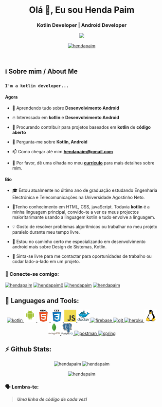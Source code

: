 <!--<p align="center">
	<img alt="Henda Paim" src="./header.png">
</p>-->

<h1 align="center">Olá 👋, Eu sou Henda Paim</h1>
<h3 align="center">Kotlin Developer | Android Developer</h3>

<p align="center">
	<img src="https://komarev.com/ghpvc/?username=hendapaim&style=for-the-badge" />
</p>

<p align="center"> <a href="https://github.com/ryo-ma/github-profile-trophy"><img src="https://github-profile-trophy.vercel.app/?username=hendapaim" alt="hendapaim" /></a> </p>

<p align="left"> <a href="https://twitter.com/" target="blank"><img src="https://img.shields.io/twitter/follow/?logo=twitter&style=for-the-badge" alt="" /></a> </p>

## ℹ️ Sobre mim / About Me

### `I'm a kotlin developer...`

#### Agora

- 🌱 Aprendendo tudo sobre **Desenvolvimento Android**

- 🔥 Interessado em **kotlin** e **Desenvolvimento Android**

- 📅 Procurando contribuir para projetos baseados em **kotlin** de **código aberto**

- 💬 Pergunta-me sobre **Kotlin, Android**

- 📫 Como chegar até mim **hendapaim@gmail.com**

- 📄 Por favor, dê uma olhada no meu <a href="#">**currículo**</a> para mais detalhes sobre mim.

#### Bio

- 🎓 Estou atualmente no último ano de graduação estudando Engenharia Electrónica e Telecomunicações na Universidade Agostinho Neto.

<!-- 🔭 Atualmente estou trabalhando como estagiário do Google Summer of Code na GNOME Organization. -->

- 🧠Tenho conhecimento em HTML, CSS, javaScript. Todavia **kotlin** é a minha linguagem principal, convido-te a ver os meus projectos maioritarimante usando a linguagem kotlin e tudo envolve a linguagem.

- 💡 Gosto de resolver problemas algorítmicos ou trabalhar no meu projeto paralelo durante meu tempo livre.

- 🌱 Estou no caminho certo me especializando em desenvolvimento android mais sobre Design de Sistemas, Kotlin.

- 💬 Sinta-se livre para me contactar para oportunidades de trabalho ou codar lado-a-lado em um projeto.

<!-- ### Blogs posts
<!-- BLOG-POST-LIST:START -->
<!-- BLOG-POST-LIST:END  -->

<!-- <h2 align="center"> </h2> -->
<h3 align="left">🔗 Conecte-se comigo:</h3> <p align="left">
<a href="https://dev.to/hendapaim" target="blank"><img align="center" src="https://raw.githubusercontent.com/rahuldkjain/github-profile-readme-generator/master/src/images/icons/Social/devto.svg" alt="hendapaim" height="30" width="40" /></a>
<a href="https://linkedin.com/in/hendapaim0" target="blank"><img align="center" src="https://raw.githubusercontent.com/rahuldkjain/github-profile-readme-generator/master/src/images/icons/Social/linked-in-alt.svg" alt="hendapaim0" height="30" width="40" /></a>
<a href="https://stackoverflow.com/users/hendapaim" target="blank"><img align="center" src="https://raw.githubusercontent.com/rahuldkjain/github-profile-readme-generator/master/src/images/icons/Social/stack-overflow.svg" alt="hendapaim" height="30" width="40" /></a>
<a href="https://medium.com/hendapaim" target="blank"><img align="center" src="https://raw.githubusercontent.com/rahuldkjain/github-profile-readme-generator/master/src/images/icons/Social/medium.svg" alt="hendapaim" height="30" width="40" /></a>
<!-- <a href="https://www.youtube.com/c/kotlinconf" target="blank"><img align="center" src="https://raw.githubusercontent.com/rahuldkjain/github-profile-readme-generator/master/src/images/icons/Social/youtube.svg" alt="kotlinconf" height="30" width="40" /></a> -->
</p>



<h2 align="left">🚀 Languages and Tools:</h2>
<p align="center"><a href="https://kotlinlang.org" target="_blank" rel="noreferrer"> <img src="https://www.vectorlogo.zone/logos/kotlinlang/kotlinlang-icon.svg" alt="kotlin" width="40" height="40"/> </a>  <a href="https://developer.android.com" target="_blank" rel="noreferrer"> <img src="https://raw.githubusercontent.com/devicons/devicon/master/icons/android/android-original-wordmark.svg" alt="android" width="40" height="40"/> </a><a href="https://www.w3.org/html/" target="_blank" rel="noreferrer"> <img src="https://raw.githubusercontent.com/devicons/devicon/master/icons/html5/html5-original-wordmark.svg" alt="html5" width="40" height="40"/> </a> <a href="https://www.w3schools.com/css/" target="_blank" rel="noreferrer"> <img src="https://raw.githubusercontent.com/devicons/devicon/master/icons/css3/css3-original-wordmark.svg" alt="css3" width="40" height="40"/> </a> <a href="https://developer.mozilla.org/en-US/docs/Web/JavaScript" target="_blank" rel="noreferrer"> <img src="https://raw.githubusercontent.com/devicons/devicon/master/icons/javascript/javascript-original.svg" alt="javascript" width="40" height="40"/> </a>  <a href="https://www.docker.com/" target="_blank" rel="noreferrer"> <img src="https://raw.githubusercontent.com/devicons/devicon/master/icons/docker/docker-original-wordmark.svg" alt="docker" width="40" height="40"/> </a>  <a href="https://firebase.google.com/" target="_blank" rel="noreferrer"> <img src="https://www.vectorlogo.zone/logos/firebase/firebase-icon.svg" alt="firebase" width="40" height="40"/> </a> <a href="https://git-scm.com/" target="_blank" rel="noreferrer"> <img src="https://www.vectorlogo.zone/logos/git-scm/git-scm-icon.svg" alt="git" width="40" height="40"/> </a> <a href="https://heroku.com" target="_blank" rel="noreferrer"> <img src="https://www.vectorlogo.zone/logos/heroku/heroku-icon.svg" alt="heroku" width="40" height="40"/> </a>  <a href="https://www.linux.org/" target="_blank" rel="noreferrer"> <img src="https://raw.githubusercontent.com/devicons/devicon/master/icons/linux/linux-original.svg" alt="linux" width="40" height="40"/> </a> <a href="https://www.mongodb.com/" target="_blank" rel="noreferrer"> <img src="https://raw.githubusercontent.com/devicons/devicon/master/icons/mongodb/mongodb-original-wordmark.svg" alt="mongodb" width="40" height="40"/> </a> <a href="https://nodejs.org" target="_blank" rel="noreferrer"> <!--<img src="https://raw.githubusercontent.com/devicons/devicon/master/icons/nodejs/nodejs-original-wordmark.svg" alt="nodejs" width="40" height="40"/>--> </a> <a href="https://www.postgresql.org" target="_blank" rel="noreferrer"> <img src="https://raw.githubusercontent.com/devicons/devicon/master/icons/postgresql/postgresql-original-wordmark.svg" alt="postgresql" width="40" height="40"/> </a> <a href="https://postman.com" target="_blank" rel="noreferrer"> <img src="https://www.vectorlogo.zone/logos/getpostman/getpostman-icon.svg" alt="postman" width="40" height="40"/> </a> <a href="https://spring.io/" target="_blank" rel="noreferrer"> <img src="https://www.vectorlogo.zone/logos/springio/springio-icon.svg" alt="spring" width="40" height="40"/> </a> </p>

<h2>⚡ Github Stats:</h2>
<p align="center"><img height="180em" align="center" src="https://github-readme-streak-stats.herokuapp.com/?user=hendapaim&theme=dracula" alt="hendapaim" />&nbsp;<img height="180em" align="center" src="https://github-readme-stats.vercel.app/api?username=hendapaim&show_icons=true&locale=en&theme=dracula" alt="hendapaim" /></p>


<p align="center"><img align="center" src="https://github-readme-stats.vercel.app/api/top-langs?username=hendapaim&layout=default&theme=dracula" alt="hendapaim" /></p>

<!-- <p>
<img src="https://starchart.cc/hendapaim/{repo}.svg" />
</p> -->

<h3>🗣️ Lembra-te:</h3>

> **_Uma linha de código de cada vez!_**
>
